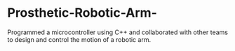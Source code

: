 # Prosthetic-Robotic-Arm-
Programmed a microcontroller using C++ and collaborated with other teams to design and control the motion of a robotic arm.
